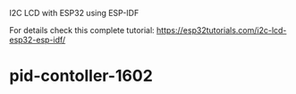 I2C LCD with ESP32 using ESP-IDF

For details check this complete tutorial: 
https://esp32tutorials.com/i2c-lcd-esp32-esp-idf/
# pid-contoller-1602
